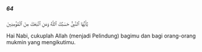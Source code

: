 ##### 64

<span class="ayah">يَٰٓأَيُّهَا ٱلنَّبِىُّ حَسْبُكَ ٱللَّهُ وَمَنِ ٱتَّبَعَكَ مِنَ ٱلْمُؤْمِنِينَ</span>

<span class="ayah_translation">Hai Nabi, cukuplah Allah (menjadi Pelindung) bagimu dan bagi orang-orang mukmin yang mengikutimu.</span>
